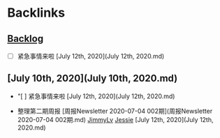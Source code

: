 
# Backlinks
## [Backlog](Backlog.md)
- [ ] 紧急事情来啦 [July 12th, 2020](July 12th, 2020.md)

## [July 10th, 2020](July 10th, 2020.md)
- "[ ] 紧急事情来啦 [July 12th, 2020](July 12th, 2020.md)

- 整理第二期周报 [周报Newsletter 2020-07-04 002期](周报Newsletter 2020-07-04 002期.md) [JimmyLv](JimmyLv.md) [Jessie](Jessie.md) [July 12th, 2020](July 12th, 2020.md)

